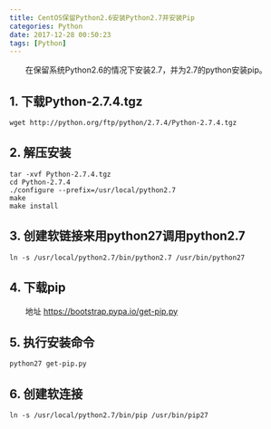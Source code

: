 ```yaml
---
title: CentOS保留Python2.6安装Python2.7并安装Pip
categories: Python
date: 2017-12-28 00:50:23
tags: [Python]
---
```


&emsp;&emsp;在保留系统Python2.6的情况下安装2.7，并为2.7的python安装pip。  

## 1. 下载Python-2.7.4.tgz
```
wget http://python.org/ftp/python/2.7.4/Python-2.7.4.tgz
```
## 2. 解压安装
```
tar -xvf Python-2.7.4.tgz
cd Python-2.7.4
./configure --prefix=/usr/local/python2.7
make
make install
```
## 3. 创建软链接来用python27调用python2.7
```
ln -s /usr/local/python2.7/bin/python2.7 /usr/bin/python27
```
## 4. 下载pip
&emsp;&emsp;地址 https://bootstrap.pypa.io/get-pip.py 
## 5. 执行安装命令
```
python27 get-pip.py
```
## 6. 创建软连接
```
ln -s /usr/local/python2.7/bin/pip /usr/bin/pip27
```